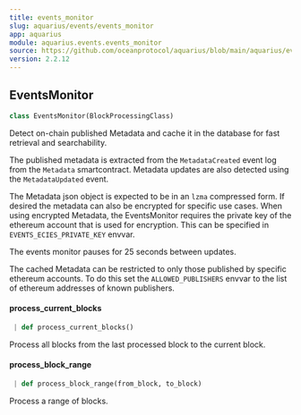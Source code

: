 ```yaml
---
title: events_monitor
slug: aquarius/events/events_monitor
app: aquarius
module: aquarius.events.events_monitor
source: https://github.com/oceanprotocol/aquarius/blob/main/aquarius/events/events_monitor.py
version: 2.2.12
---
```


## EventsMonitor

```python
class EventsMonitor(BlockProcessingClass)
```

Detect on-chain published Metadata and cache it in the database for
fast retrieval and searchability.

The published metadata is extracted from the `MetadataCreated`
event log from the `Metadata` smartcontract. Metadata updates are also detected using
the `MetadataUpdated` event.

The Metadata json object is expected to be
in an `lzma` compressed form. If desired the metadata can also be encrypted for specific
use cases. When using encrypted Metadata, the EventsMonitor requires the private key of
the ethereum account that is used for encryption. This can be specified in `EVENTS_ECIES_PRIVATE_KEY`
envvar.

The events monitor pauses for 25 seconds between updates.

The cached Metadata can be restricted to only those published by specific ethereum accounts.
To do this set the `ALLOWED_PUBLISHERS` envvar to the list of ethereum addresses of known publishers.

#### process_current_blocks

```python
 | def process_current_blocks()
```

Process all blocks from the last processed block to the current block.

#### process_block_range

```python
 | def process_block_range(from_block, to_block)
```

Process a range of blocks.
